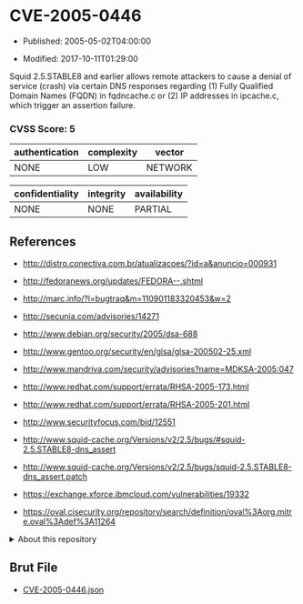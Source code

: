 # CVE-2005-0446

- Published: 2005-05-02T04:00:00

- Modified: 2017-10-11T01:29:00

Squid 2.5.STABLE8 and earlier allows remote attackers to cause a denial of service (crash) via certain DNS responses regarding (1) Fully Qualified Domain Names (FQDN) in fqdncache.c or (2) IP addresses in ipcache.c, which trigger an assertion failure.

### CVSS Score: **5**

| authentication | complexity | vector |
| --- | --- | --- |
| NONE | LOW | NETWORK |

| confidentiality | integrity | availability |
| --- | --- | --- |
| NONE | NONE | PARTIAL |

## References

* http://distro.conectiva.com.br/atualizacoes/?id=a&anuncio=000931

* http://fedoranews.org/updates/FEDORA--.shtml

* http://marc.info/?l=bugtraq&m=110901183320453&w=2

* http://secunia.com/advisories/14271

* http://www.debian.org/security/2005/dsa-688

* http://www.gentoo.org/security/en/glsa/glsa-200502-25.xml

* http://www.mandriva.com/security/advisories?name=MDKSA-2005:047

* http://www.redhat.com/support/errata/RHSA-2005-173.html

* http://www.redhat.com/support/errata/RHSA-2005-201.html

* http://www.securityfocus.com/bid/12551

* http://www.squid-cache.org/Versions/v2/2.5/bugs/#squid-2.5.STABLE8-dns_assert

* http://www.squid-cache.org/Versions/v2/2.5/bugs/squid-2.5.STABLE8-dns_assert.patch

* https://exchange.xforce.ibmcloud.com/vulnerabilities/19332

* https://oval.cisecurity.org/repository/search/definition/oval%3Aorg.mitre.oval%3Adef%3A11264

<details>
<summary>About this repository</summary> 

  This repository is part of the project [Live Hack CVE](https://github.com/Live-Hack-CVE). Main website can be found [www.live-hack.org](https://www.live-hack.org) 
  
  Made by [Sn0wAlice](https://github.com/Sn0wAlice) for the people that care about security and need to have a feed of the latest CVEs. Hope you enjoy it, don't forget to star the repo and follow me on [Twitter](https://twitter.com/Sn0wAlice) and [Github](https://github.com/Sn0wAlice). And that is my [personnal website](https://www.alice-snow.me/)

  - [Home Page](https://github.com/Live-Hack-CVE)
  - [Framework](https://github.com/Live-Hack-CVE/cve-framework)
  - [CVE database](https://github.com/Live-Hack-CVE/full_database)
  - [Changelog](https://github.com/Live-Hack-CVE/Changelog)
</details>

## Brut File

* [CVE-2005-0446.json](https://raw.githubusercontent.com/Live-Hack-CVE/full_database/main/cves/2005/CVE-2005-0446.json)

